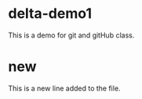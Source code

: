 # delta-demo1
This is  a  demo for git and gitHub class.

# new
This is a new line added to the file.